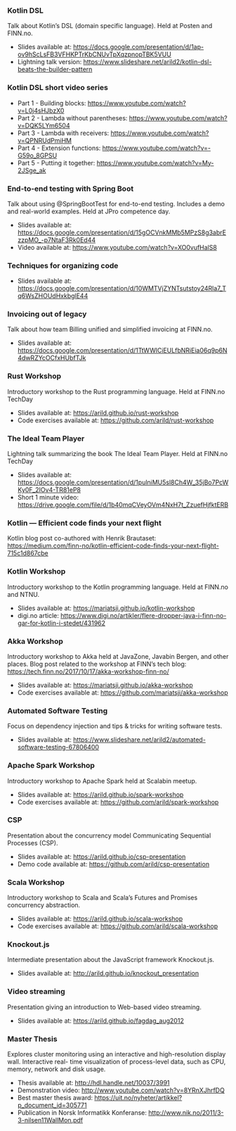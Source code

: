 ### Kotlin DSL
Talk about Kotlin’s DSL (domain specific language). Held at Posten and FINN.no.
* Slides available at: https://docs.google.com/presentation/d/1ap-ov9hScLsFB3VFHKPTrKbCNUvTpXqzpnopTBK5VUU
* Lightning talk version: https://www.slideshare.net/arild2/kotlin-dsl-beats-the-builder-pattern

### Kotlin DSL short video series
* Part 1 - Building blocks: https://www.youtube.com/watch?v=L0j4sHJbzX0
* Part 2 - Lambda without parentheses: https://www.youtube.com/watch?v=DQK5LYm6504
* Part 3 - Lambda with receivers: https://www.youtube.com/watch?v=QPNRUdPmiHM
* Part 4 - Extension functions: https://www.youtube.com/watch?v=-G59o_8GPSU
* Part 5 - Putting it together: https://www.youtube.com/watch?v=My-2JSge_ak

### End-to-end testing with Spring Boot
Talk about using @SpringBootTest for end-to-end testing. Includes a demo and real-world examples. Held at JPro competence day.
* Slides available at: https://docs.google.com/presentation/d/15gOCVnkMMb5MPzS8g3abrEzzpMO_-p7NtaF3Rk0Ed44
* Video available at: https://www.youtube.com/watch?v=XO0vufHalS8

### Techniques for organizing code
* Slides available at: https://docs.google.com/presentation/d/10WMTVjZYNTsutstoy24Rla7_Tq6WsZHOUdHxkbglE44

### Invoicing out of legacy
Talk about how team Billing unified and simplified invoicing at FINN.no.
* Slides available at: https://docs.google.com/presentation/d/1TtWWlCiEULfbNRiEia06q9p6N4dwRZYcOCfxHUbfTJk

### Rust Workshop
Introductory workshop to the Rust programming language. Held at FINN.no TechDay
* Slides available at: https://arild.github.io/rust-workshop
* Code exercises available at: https://github.com/arild/rust-workshop

### The Ideal Team Player 
Lightning talk summarizing the book The Ideal Team Player. Held at FINN.no TechDay
* Slides available at: https://docs.google.com/presentation/d/1pulniMU5sl8Ch4W_35jBo7PcWKy0F_2IOv4-TR81eP8
* Short 1 minute video: https://drive.google.com/file/d/1b40mqCVeyOVm4NxH7t_ZzuefHjfktERB

### Kotlin — Efficient code finds your next flight
Kotlin blog post co-authored with Henrik Brautaset: https://medium.com/finn-no/kotlin-efficient-code-finds-your-next-flight-715c1d867cbe

### Kotlin Workshop
Introductory workshop to the Kotlin programming language. Held at FINN.no and NTNU.
* Slides available at: https://mariatsji.github.io/kotlin-workshop
* digi.no article: https://www.digi.no/artikler/flere-dropper-java-i-finn-no-gar-for-kotlin-i-stedet/431962

### Akka Workshop
Introductory workshop to Akka held at JavaZone, Javabin Bergen, and other places. Blog post related to the workshop at FINN’s tech blog: https://tech.finn.no/2017/10/17/akka-workshop-finn-no/
* Slides available at: https://mariatsji.github.io/akka-workshop
* Code exercises available at: https://github.com/mariatsji/akka-workshop

### Automated Software Testing
Focus on dependency injection and tips & tricks for writing software tests.
* Slides available at: https://www.slideshare.net/arild2/automated-software-testing-67806400

### Apache Spark Workshop
Introductory workshop to Apache Spark held at Scalabin meetup.
* Slides available at: https://arild.github.io/spark-workshop
* Code exercises available at: https://github.com/arild/spark-workshop

### CSP
Presentation about the concurrency model Communicating Sequential Processes (CSP).
* Slides available at: https://arild.github.io/csp-presentation
* Demo code available at: https://github.com/arild/csp-presentation

### Scala Workshop
Introductory workshop to Scala and Scala’s Futures and Promises concurrency abstraction.
* Slides available at: https://arild.github.io/scala-workshop
* Code exercises available at: https://github.com/arild/scala-workshop

### Knockout.js
Intermediate presentation about the JavaScript framework Knockout.js.
* Slides available at: http://arild.github.io/knockout_presentation

### Video streaming
Presentation giving an introduction to Web-based video streaming.
* Slides available at: https://arild.github.io/fagdag_aug2012

### Master Thesis
Explores cluster monitoring using an interactive and high-resolution display wall. Interactive real- time visualization of process-level data, such as CPU, memory, network and disk usage.
* Thesis available at: http://hdl.handle.net/10037/3991
* Demonstration video: http://www.youtube.com/watch?v=8YRnXJhrfDQ
* Best master thesis award: https://uit.no/nyheter/artikkel?p_document_id=305771
* Publication in Norsk Informatikk Konferanse: http://www.nik.no/2011/3-3-nilsen11WallMon.pdf
